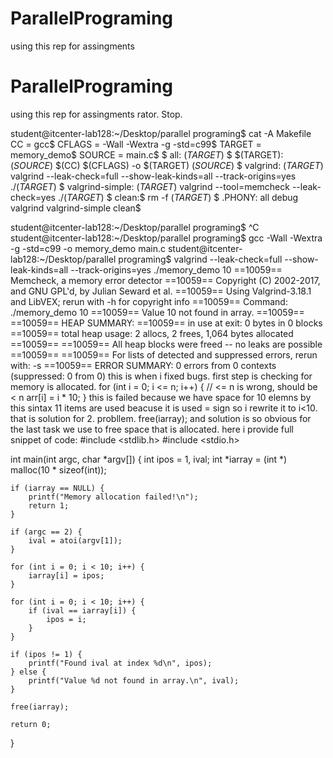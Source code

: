 # ParallelPrograming
using this rep for assingments
# ParallelPrograming
using this rep for assingments
rator.  Stop.

student@itcenter-lab128:~/Desktop/parallel programing$ cat -A Makefile
CC = gcc$
CFLAGS = -Wall -Wextra -g -std=c99$
TARGET = memory_demo$
SOURCE = main.c$
$
all: $(TARGET)$
$
$(TARGET): $(SOURCE)$
    $(CC) $(CFLAGS) -o $(TARGET) $(SOURCE)$
$
valgrind: $(TARGET)$
    valgrind --leak-check=full --show-leak-kinds=all --track-origins=yes ./$(TARGET)$
$
valgrind-simple: $(TARGET)$
    valgrind --tool=memcheck --leak-check=yes ./$(TARGET)$
$
clean:$
    rm -f $(TARGET)$
$
.PHONY: all debug valgrind valgrind-simple clean$

student@itcenter-lab128:~/Desktop/parallel programing$ ^C
student@itcenter-lab128:~/Desktop/parallel programing$ gcc -Wall -Wextra -g -std=c99 -o memory_demo main.c
student@itcenter-lab128:~/Desktop/parallel programing$ valgrind --leak-check=full --show-leak-kinds=all --track-origins=yes ./memory_demo 10
==10059== Memcheck, a memory error detector
==10059== Copyright (C) 2002-2017, and GNU GPL'd, by Julian Seward et al.
==10059== Using Valgrind-3.18.1 and LibVEX; rerun with -h for copyright info
==10059== Command: ./memory_demo 10
==10059== 
Value 10 not found in array.
==10059== 
==10059== HEAP SUMMARY:
==10059==     in use at exit: 0 bytes in 0 blocks
==10059==   total heap usage: 2 allocs, 2 frees, 1,064 bytes allocated
==10059== 
==10059== All heap blocks were freed -- no leaks are possible
==10059== 
==10059== For lists of detected and suppressed errors, rerun with: -s
==10059== ERROR SUMMARY: 0 errors from 0 contexts (suppressed: 0 from 0) this is when i fixed bugs.
first step is checking for memory is allocated.  for (int i = 0; i <= n; i++) {   // <= n is wrong, should be < n
        arr[i] = i * 10;
    }
this is failed because we have space for 10 elemns by this sintax 11 items are used beacuse it is used = sign so i rewrite it to i<10. that is solution for 2. probllem. 
    free(iarray);
     and solution is so obvious for the last task we use to free space that is allocated. here i provide full snippet of code:
     #include <stdlib.h>
#include <stdio.h>

int main(int argc, char *argv[]) {
    int ipos = 1, ival;
    int *iarray = (int *) malloc(10 * sizeof(int));
    
    if (iarray == NULL) {
        printf("Memory allocation failed!\n");
        return 1;
    }
    
    if (argc == 2) {
        ival = atoi(argv[1]);
    }

    for (int i = 0; i < 10; i++) {
        iarray[i] = ipos;
    }

    for (int i = 0; i < 10; i++) {
        if (ival == iarray[i]) {
            ipos = i;
        }
    }

    if (ipos != 1) {
        printf("Found ival at index %d\n", ipos);
    } else {
        printf("Value %d not found in array.\n", ival);
    }

    free(iarray);
    
    return 0;
}
